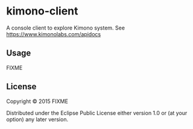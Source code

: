 # kimono-client

A console client to explore Kimono system. See https://www.kimonolabs.com/apidocs

## Usage

FIXME

## License

Copyright © 2015 FIXME

Distributed under the Eclipse Public License either version 1.0 or (at
your option) any later version.
